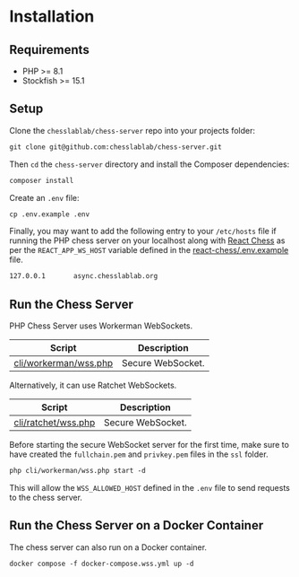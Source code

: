 # Installation

## Requirements

- PHP >= 8.1
- Stockfish >= 15.1

## Setup

Clone the `chesslablab/chess-server` repo into your projects folder:

```txt
git clone git@github.com:chesslablab/chess-server.git
```

Then `cd` the `chess-server` directory and install the Composer dependencies:

```txt
composer install
```

Create an `.env` file:

```txt
cp .env.example .env
```

Finally, you may want to add the following entry to your `/etc/hosts` file if running the PHP chess server on your localhost along with [React Chess](https://github.com/chesslablab/react-chess) as per the `REACT_APP_WS_HOST` variable defined in the [react-chess/.env.example](https://github.com/chesslablab/react-chess/blob/master/.env.example) file.

```txt
127.0.0.1       async.chesslablab.org
```

## Run the Chess Server

PHP Chess Server uses Workerman WebSockets.

| Script | Description |
| ------ | ----------- |
| [cli/workerman/wss.php](https://github.com/chesslablab/chess-server/blob/master/cli/workerman/wss.php) | Secure WebSocket. |

Alternatively, it can use Ratchet WebSockets.

| Script | Description |
| ------ | ----------- |
| [cli/ratchet/wss.php](https://github.com/chesslablab/chess-server/blob/master/cli/ratchet/wss.php) | Secure WebSocket. |


Before starting the secure WebSocket server for the first time, make sure to have created the `fullchain.pem` and `privkey.pem` files in the `ssl` folder.

```txt
php cli/workerman/wss.php start -d
```

This will allow the `WSS_ALLOWED_HOST` defined in the `.env` file to send requests to the chess server.

## Run the Chess Server on a Docker Container

The chess server can also run on a Docker container.

```txt
docker compose -f docker-compose.wss.yml up -d
```
